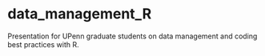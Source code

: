 # data_management_R
Presentation for UPenn graduate students on data management and coding best practices with R.
